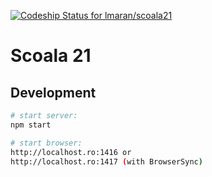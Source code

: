 ﻿[ ![Codeship Status for lmaran/scoala21](https://app.codeship.com/projects/2c9c2f60-f011-0136-cd75-5e31742c7b6e/status?branch=master)](https://app.codeship.com/projects/320210)

# Scoala 21

## Development

```bash
# start server:
npm start

# start browser:
http://localhost.ro:1416 or
http://localhost.ro:1417 (with BrowserSync)
```
